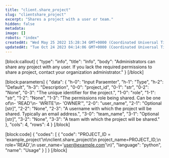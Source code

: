 ```yaml
---
title: "client.share_project"
slug: "clientshare_project"
excerpt: "Shares a project with a user or team."
hidden: false
metadata: 
image: []
robots: "index"
createdAt: "Wed May 25 2022 15:28:34 GMT+0000 (Coordinated Universal Time)"
updatedAt: "Tue Oct 24 2023 04:14:06 GMT+0000 (Coordinated Universal Time)"
---
```

[block:callout]
{
  "type": "info",
  "title": "Info",
  "body": "Administrators can share any project with any user. If you lack the required permissions to share a project, contact your organization administrator."
}
[/block]

[block:parameters]
{
  "data": {
    "h-0": "Input Paraemter",
    "h-1": "Type",
    "h-2": "Default",
    "h-3": "Description",
    "0-0": "project_id",
    "0-1": "str",
    "0-2": "None",
    "0-3": "The unique identifier for the project.",
    "1-0": "role",
    "1-1": "str",
    "1-2": "None",
    "1-3": "The permissions role being shared. Can be one of\n- 'READ'\n- 'WRITE'\n- 'OWNER'",
    "2-0": "user_name",
    "2-1": "Optional [str]",
    "2-2": "None",
    "2-3": "A username with which the project will be shared. Typically an email address.",
    "3-0": "team_name",
    "3-1": "Optional [str]",
    "3-2": "None",
    "3-3": "A team with which the project will be shared."
  },
  "cols": 4,
  "rows": 4
}
[/block]

[block:code]
{
  "codes": [
    {
      "code": "PROJECT_ID = 'example_project'\n\nclient.share_project(\n    project_name=PROJECT_ID,\n    role='READ',\n    user_name='user@example.com'\n)",
      "language": "python",
      "name": "Usage"
    }
  ]
}
[/block]